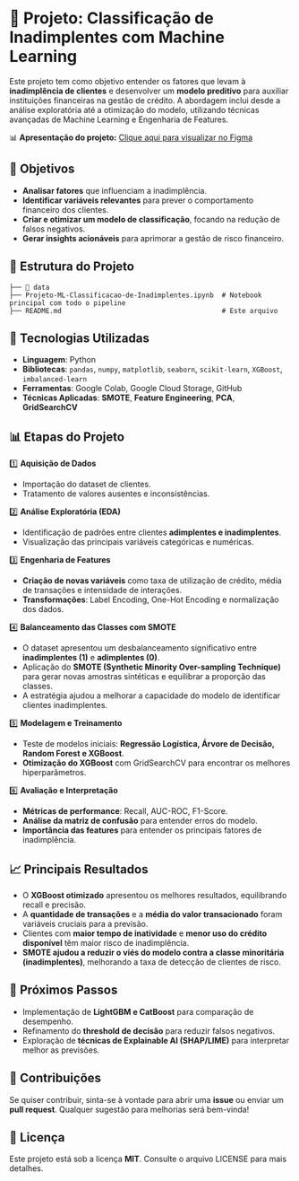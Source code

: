 # 📌 Projeto: Classificação de Inadimplentes com Machine Learning  

Este projeto tem como objetivo entender os fatores que levam à **inadimplência de clientes** e desenvolver um **modelo preditivo** para auxiliar instituições financeiras na gestão de crédito. A abordagem inclui desde a análise exploratória até a otimização do modelo, utilizando técnicas avançadas de Machine Learning e Engenharia de Features.  

📊 **Apresentação do projeto:** [Clique aqui para visualizar no Figma](https://www.figma.com/proto/l2KkgCy2JepSTk3RD4jnoa/Projeto-de-Classifica%C3%A7%C3%A3o?node-id=115-2&p=f&t=ApAwrhxeZpVb4j37-1&scaling=contain&content-scaling=fixed&page-id=0%3A1)  

## 🎯 Objetivos  

- **Analisar fatores** que influenciam a inadimplência.  
- **Identificar variáveis relevantes** para prever o comportamento financeiro dos clientes.  
- **Criar e otimizar um modelo de classificação**, focando na redução de falsos negativos.  
- **Gerar insights acionáveis** para aprimorar a gestão de risco financeiro.  

## 📂 Estrutura do Projeto  

```
├── 📂 data
├── Projeto-ML-Classificacao-de-Inadimplentes.ipynb  # Notebook principal com todo o pipeline
├── README.md                                        # Este arquivo
```

## 🔧 Tecnologias Utilizadas  

- **Linguagem**: Python  
- **Bibliotecas**: `pandas`, `numpy`, `matplotlib`, `seaborn`, `scikit-learn`, `XGBoost`, `imbalanced-learn`  
- **Ferramentas**: Google Colab, Google Cloud Storage, GitHub  
- **Técnicas Aplicadas**: **SMOTE**, **Feature Engineering**, **PCA**, **GridSearchCV**  

## 📊 Etapas do Projeto  

1️⃣ **Aquisição de Dados**  
   - Importação do dataset de clientes.  
   - Tratamento de valores ausentes e inconsistências.  

2️⃣ **Análise Exploratória (EDA)**  
   - Identificação de padrões entre clientes **adimplentes e inadimplentes**.  
   - Visualização das principais variáveis categóricas e numéricas.  

3️⃣ **Engenharia de Features**  
   - **Criação de novas variáveis** como taxa de utilização de crédito, média de transações e intensidade de interações.  
   - **Transformações**: Label Encoding, One-Hot Encoding e normalização dos dados.  

4️⃣ **Balanceamento das Classes com SMOTE**  
   - O dataset apresentou um desbalanceamento significativo entre **inadimplentes (1)** e **adimplentes (0)**.  
   - Aplicação do **SMOTE (Synthetic Minority Over-sampling Technique)** para gerar novas amostras sintéticas e equilibrar a proporção das classes.  
   - A estratégia ajudou a melhorar a capacidade do modelo de identificar clientes inadimplentes.  

5️⃣ **Modelagem e Treinamento**  
   - Teste de modelos iniciais: **Regressão Logística, Árvore de Decisão, Random Forest e XGBoost**.  
   - **Otimização do XGBoost** com GridSearchCV para encontrar os melhores hiperparâmetros.  

6️⃣ **Avaliação e Interpretação**  
   - **Métricas de performance**: Recall, AUC-ROC, F1-Score.  
   - **Análise da matriz de confusão** para entender erros do modelo.  
   - **Importância das features** para entender os principais fatores de inadimplência.  

## 📈 Principais Resultados  

- O **XGBoost otimizado** apresentou os melhores resultados, equilibrando recall e precisão.  
- A **quantidade de transações** e a **média do valor transacionado** foram variáveis cruciais para a previsão.  
- Clientes com **maior tempo de inatividade** e **menor uso do crédito disponível** têm maior risco de inadimplência.  
- **SMOTE ajudou a reduzir o viés do modelo contra a classe minoritária (inadimplentes)**, melhorando a taxa de detecção de clientes de risco.  

## 🚀 Próximos Passos  

- Implementação de **LightGBM e CatBoost** para comparação de desempenho.  
- Refinamento do **threshold de decisão** para reduzir falsos negativos.  
- Exploração de **técnicas de Explainable AI (SHAP/LIME)** para interpretar melhor as previsões.  

## 🤝 Contribuições  

Se quiser contribuir, sinta-se à vontade para abrir uma **issue** ou enviar um **pull request**. Qualquer sugestão para melhorias será bem-vinda!  

## 📄 Licença  

Este projeto está sob a licença **MIT**. Consulte o arquivo LICENSE para mais detalhes.
